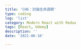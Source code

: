 ```yaml
---
title: 'CH6：討論生命週期'
type: coding
log: 'list'
category: Modern React with Redux
tags: [React, Udemy]
description: ''
date: '2021-06-16'

---
```

